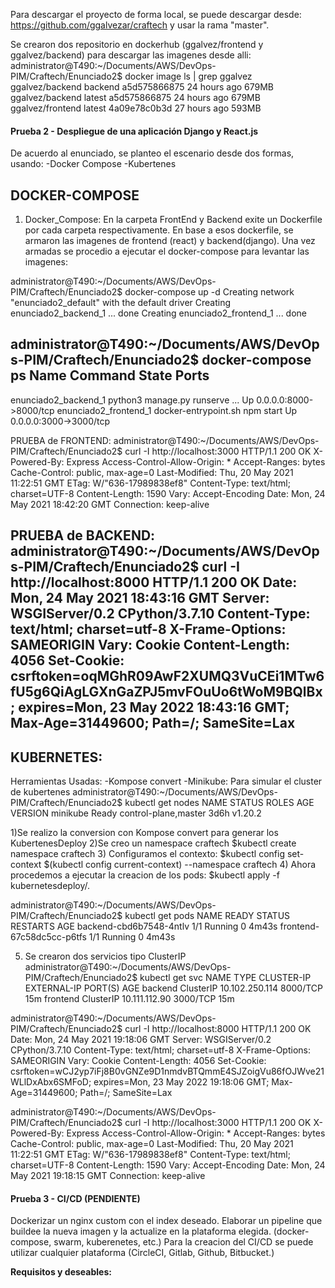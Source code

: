 
Para descargar el proyecto de forma local, se puede descargar desde: https://github.com/ggalvezar/craftech y usar la rama "master".

Se crearon dos repositorio en dockerhub (ggalvez/frontend y ggalvez/backend)  para descargar las imagenes desde alli:
administrator@T490:~/Documents/AWS/DevOps-PIM/Craftech/Enunciado2$ docker image ls | grep ggalvez
ggalvez/backend               backend           a5d575866875   24 hours ago    679MB
ggalvez/backend               latest            a5d575866875   24 hours ago    679MB
ggalvez/frontend              latest            4a09e78c0b3d   27 hours ago    593MB


#### Prueba 2 - Despliegue de una aplicación Django y React.js
De acuerdo al enunciado, se planteo el escenario desde dos formas, usando: 
       -Docker Compose
       -Kubertenes

DOCKER-COMPOSE
---------------------------------------------------------------------------------------------------------------------------------------------------------------
1) Docker_Compose: En la carpeta FrontEnd y Backend exite un Dockerfile por cada carpeta respectivamente. En base a esos dockerfile, se armaron las imagenes de frontend (react) y backend(django). Una vez armadas se procedio a ejecutar el docker-compose para levantar las imagenes:

administrator@T490:~/Documents/AWS/DevOps-PIM/Craftech/Enunciado2$ docker-compose up -d
Creating network "enunciado2_default" with the default driver
Creating enunciado2_backend_1 ... done
Creating enunciado2_frontend_1 ... done

administrator@T490:~/Documents/AWS/DevOps-PIM/Craftech/Enunciado2$ docker-compose ps
        Name                       Command               State           Ports         
---------------------------------------------------------------------------------------
enunciado2_backend_1    python3 manage.py runserve ...   Up      0.0.0.0:8000->8000/tcp
enunciado2_frontend_1   docker-entrypoint.sh npm start   Up      0.0.0.0:3000->3000/tcp

PRUEBA de FRONTEND:
administrator@T490:~/Documents/AWS/DevOps-PIM/Craftech/Enunciado2$ curl -I http://localhost:3000
HTTP/1.1 200 OK
X-Powered-By: Express
Access-Control-Allow-Origin: *
Accept-Ranges: bytes
Cache-Control: public, max-age=0
Last-Modified: Thu, 20 May 2021 11:22:51 GMT
ETag: W/"636-17989838ef8"
Content-Type: text/html; charset=UTF-8
Content-Length: 1590
Vary: Accept-Encoding
Date: Mon, 24 May 2021 18:42:20 GMT
Connection: keep-alive

PRUEBA de BACKEND:
administrator@T490:~/Documents/AWS/DevOps-PIM/Craftech/Enunciado2$ curl -I http://localhost:8000
HTTP/1.1 200 OK
Date: Mon, 24 May 2021 18:43:16 GMT
Server: WSGIServer/0.2 CPython/3.7.10
Content-Type: text/html; charset=utf-8
X-Frame-Options: SAMEORIGIN
Vary: Cookie
Content-Length: 4056
Set-Cookie:  csrftoken=oqMGhR09AwF2XUMQ3VuCEi1MTw6fU5g6QiAgLGXnGaZPJ5mvFOuUo6tWoM9BQlBx; expires=Mon, 23 May 2022 18:43:16 GMT; Max-Age=31449600; Path=/; SameSite=Lax
--------------------------------------------------------------------------------------------------------------------------------------------------------

KUBERNETES:
---------------------------------------------------------------------------------------------------------------------------------------------------------
Herramientas Usadas:
      -Kompose convert
      -Minikube: Para simular el cluster de kubertenes
       administrator@T490:~/Documents/AWS/DevOps-PIM/Craftech/Enunciado2$ kubectl get nodes
       NAME       STATUS   ROLES                  AGE    VERSION
       minikube   Ready    control-plane,master   3d6h   v1.20.2
        
1)Se realizo la conversion con Kompose convert para generar los KubertenesDeploy
2)Se creo un namespace craftech
    $kubectl create namespace craftech
3) Configuramos el contexto:
    $kubectl config set-context $(kubectl config current-context) --namespace craftech
4) Ahora procedemos a ejecutar la creacion de los pods: 
   $kubectl apply -f kubernetesdeploy/.

administrator@T490:~/Documents/AWS/DevOps-PIM/Craftech/Enunciado2$ kubectl get pods
NAME                        READY   STATUS    RESTARTS   AGE
backend-cbd6b7548-4ntlv     1/1     Running   0          4m43s
frontend-67c58dc5cc-p6tfs   1/1     Running   0          4m43s

5) Se crearon dos servicios tipo ClusterIP
administrator@T490:~/Documents/AWS/DevOps-PIM/Craftech/Enunciado2$ kubectl get svc
NAME       TYPE        CLUSTER-IP       EXTERNAL-IP   PORT(S)    AGE
backend    ClusterIP   10.102.250.114   <none>        8000/TCP   15m
frontend   ClusterIP   10.111.112.90    <none>        3000/TCP   15m
       
       
administrator@T490:~/Documents/AWS/DevOps-PIM/Craftech/Enunciado2$ curl -I http://localhost:8000
HTTP/1.1 200 OK
Date: Mon, 24 May 2021 19:18:06 GMT
Server: WSGIServer/0.2 CPython/3.7.10
Content-Type: text/html; charset=utf-8
X-Frame-Options: SAMEORIGIN
Vary: Cookie
Content-Length: 4056
Set-Cookie:  csrftoken=wCJ2yp7iFj8B0vGNZe9D1nmdvBTQmmE4SJZoigVu86fOJWve21WLlDxAbx6SMFoD; expires=Mon, 23 May 2022 19:18:06 GMT; Max-Age=31449600; Path=/; SameSite=Lax

administrator@T490:~/Documents/AWS/DevOps-PIM/Craftech/Enunciado2$ curl -I http://localhost:3000
HTTP/1.1 200 OK
X-Powered-By: Express
Access-Control-Allow-Origin: *
Accept-Ranges: bytes
Cache-Control: public, max-age=0
Last-Modified: Thu, 20 May 2021 11:22:51 GMT
ETag: W/"636-17989838ef8"
Content-Type: text/html; charset=UTF-8
Content-Length: 1590
Vary: Accept-Encoding
Date: Mon, 24 May 2021 19:18:15 GMT
Connection: keep-alive
       








#### Prueba 3 - CI/CD (PENDIENTE)

Dockerizar un nginx custom con el index deseado.
Elaborar un pipeline que buildee la nueva imagen y la actualize en la plataforma elegida. (docker-compose, swarm, kuberenetes, etc.)
Para la creacion del CI/CD se puede utilizar cualquier plataforma (CircleCI, Gitlab, Github, Bitbucket.)

**Requisitos y deseables:**




